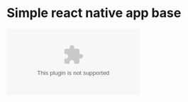 # Simple react native app base

![Installation apk](https://github.com/arihan01/reactNativeApp/blob/master/app-release.apk)
